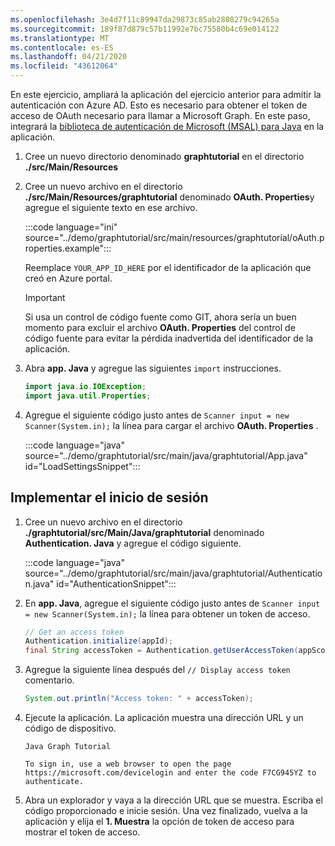 ```yaml
---
ms.openlocfilehash: 3e4d7f11c89947da29873c85ab2808279c94265a
ms.sourcegitcommit: 189f87d879c57b11992e7bc75580b4c69e014122
ms.translationtype: MT
ms.contentlocale: es-ES
ms.lasthandoff: 04/21/2020
ms.locfileid: "43612064"
---
```

<!-- markdownlint-disable MD002 MD041 -->

En este ejercicio, ampliará la aplicación del ejercicio anterior para admitir la autenticación con Azure AD. Esto es necesario para obtener el token de acceso de OAuth necesario para llamar a Microsoft Graph. En este paso, integrará la [biblioteca de autenticación de Microsoft (MSAL) para Java](https://github.com/AzureAD/microsoft-authentication-library-for-java) en la aplicación.

1. Cree un nuevo directorio denominado **graphtutorial** en el directorio **./src/Main/Resources**

1. Cree un nuevo archivo en el directorio **./src/Main/Resources/graphtutorial** denominado **OAuth. Properties**y agregue el siguiente texto en ese archivo.

    :::code language="ini" source="../demo/graphtutorial/src/main/resources/graphtutorial/oAuth.properties.example":::

    Reemplace `YOUR_APP_ID_HERE` por el identificador de la aplicación que creó en Azure portal.

    > [!IMPORTANT]
    > Si usa un control de código fuente como GIT, ahora sería un buen momento para excluir el archivo **OAuth. Properties** del control de código fuente para evitar la pérdida inadvertida del identificador de la aplicación.

1. Abra **app. Java** y agregue las siguientes `import` instrucciones.

    ```java
    import java.io.IOException;
    import java.util.Properties;
    ```

1. Agregue el siguiente código justo antes de `Scanner input = new Scanner(System.in);` la línea para cargar el archivo **OAuth. Properties** .

    :::code language="java" source="../demo/graphtutorial/src/main/java/graphtutorial/App.java" id="LoadSettingsSnippet":::

## <a name="implement-sign-in"></a>Implementar el inicio de sesión

1. Cree un nuevo archivo en el directorio **./graphtutorial/src/Main/Java/graphtutorial** denominado **Authentication. Java** y agregue el código siguiente.

    :::code language="java" source="../demo/graphtutorial/src/main/java/graphtutorial/Authentication.java" id="AuthenticationSnippet":::

1. En **app. Java**, agregue el siguiente código justo antes de `Scanner input = new Scanner(System.in);` la línea para obtener un token de acceso.

    ```java
    // Get an access token
    Authentication.initialize(appId);
    final String accessToken = Authentication.getUserAccessToken(appScopes);
    ```

1. Agregue la siguiente línea después del `// Display access token` comentario.

    ```java
    System.out.println("Access token: " + accessToken);
    ```

1. Ejecute la aplicación. La aplicación muestra una dirección URL y un código de dispositivo.

    ```Shell
    Java Graph Tutorial

    To sign in, use a web browser to open the page https://microsoft.com/devicelogin and enter the code F7CG945YZ to authenticate.
    ```

1. Abra un explorador y vaya a la dirección URL que se muestra. Escriba el código proporcionado e inicie sesión. Una vez finalizado, vuelva a la aplicación y elija el **1. Muestra** la opción de token de acceso para mostrar el token de acceso.
